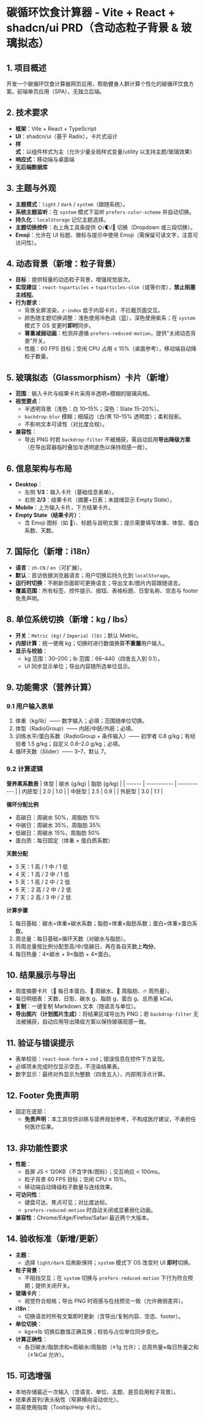 # 碳循环饮食计算器 - Vite + React + shadcn/ui PRD（含动态粒子背景 & 玻璃拟态）

## 1. 项目概述

开发一个碳循环饮食计算器网页应用，帮助健身人群计算个性化的碳循环饮食方案。前端单页应用（SPA），无独立后端。

## 2. 技术要求

- **框架**：Vite + React + TypeScript
- **UI**：shadcn/ui（基于 Radix），卡片式设计
- **样式**：以组件样式为主（允许少量全局样式变量/utility 以支持主题/玻璃效果）
- **响应式**：移动端与桌面端
- **无后端数据库**

## 3. 主题与外观

- **主题模式**：`light` / `dark` / `system`（跟随系统）。
- **系统主题监听**：在 `system` 模式下监听 `prefers-color-scheme` 并自动切换。
- **持久化**：`localStorage` 记忆主题选择。
- **主题切换控件**：右上角工具条提供 🌞/🌓/🌚 切换（Dropdown 或三段切换）。
- **Emoji**：允许在 UI 标题、徽标与提示中使用 Emoji（需保留可读文字，注意可访问性）。

## 4. 动态背景（新增：粒子背景）

- **目标**：提供轻量的动态粒子背景，增强视觉层次。
- **实现建议**：`react-tsparticles` + `tsparticles-slim`（或等价库），**禁止阻塞主线程**。
- **行为要求**：
  - 背景全屏渲染，`z-index` 低于内容卡片，不拦截页面交互。
  - 颜色随主题切换调整：浅色使用冷色调（蓝），深色使用紫系；在 `system` 模式下 OS 变更时**即时**同步。
  - **尊重减弱动画**：检测并遵循 `prefers-reduced-motion`，提供“关闭动态背景”开关。
  - 性能：60 FPS 目标；空闲 CPU 占用 ≤ 15%（桌面参考），移动端自动降粒子数量。

## 5. 玻璃拟态（Glassmorphism）卡片（新增）

- **范围**：输入卡片与结果卡片采用半透明+模糊的玻璃风格。
- **视觉要点**：
  - 半透明背景（浅色：白 10–15%；深色：Slate 15–20%）。
  - `backdrop-blur` 模糊；细描边（白/黑 10–15% 透明度）；柔和投影。
  - 不影响文本可读性（对比度合规）。
- **兼容性**：
  - 导出 PNG 时若 `backdrop-filter` 不被捕获，需自动启用**导出降级方案**（在导出容器临时叠加半透明底色以保持观感一致）。

## 6. 信息架构与布局

- **Desktop**：
  - 左侧 **1/3**：输入卡片（基础信息表单）。
  - 右侧 **2/3**：结果卡片（摘要+日表；未就绪显示 Empty State）。
- **Mobile**：上方输入卡片，下方结果卡片。
- **Empty State（结果卡片）**：
  - 含 Emoji 图标（如 📝）、标题与说明文案；提示需要填写体重、体型、蛋白系数、天数。

## 7. 国际化（新增：i18n）

- **语言**：`zh-CN` / `en`（可扩展）。
- **默认**：首访依据浏览器语言；用户切换后持久化到 `localStorage`。
- **运行时切换**：不刷新页面即可更换语言；导出文本/图片内容跟随语言。
- **覆盖范围**：所有标签、控件提示、按钮、表格标题、日型名称、空态与 footer 免责声明。

## 8. 单位系统切换（新增：kg / lbs）

- **开关**：`Metric (kg)` / `Imperial (lb)`；默认 Metric。
- **内部计算**：统一使用 kg；切换时进行数值换算**不重置**用户输入。
- **显示与校验**：
  - kg 范围：30–200；lb 范围：66–440（四舍五入到 0.1）。
  - UI 同步显示单位；导出内容随所选单位显示。

## 9. 功能需求（营养计算）

### 9.1 用户输入表单

1. 体重（kg/lb）—— 数字输入；必填；范围随单位切换。
2. 体型（RadioGroup）—— 内胚/中胚/外胚；必填。
3. 训练水平/蛋白系数（RadioGroup + 条件输入）—— 初学者 0.8 g/kg；有经验者 1.5 g/kg；自定义 0.8–2.0 g/kg；必填。
4. 循环天数（Slider）—— 3–7，默认 7。

### 9.2 计算逻辑

**营养素系数表**
| 体型 | 碳水 (g/kg) | 脂肪 (g/kg) |
| ------ | ----------- | ----------- |
| 内胚型 | 2.0 | 1.0 |
| 中胚型 | 2.5 | 0.9 |
| 外胚型 | 3.0 | 1.1 |

**循环分配比例**

- 高碳日：周碳水 50%，周脂肪 15%
- 中碳日：周碳水 35%，周脂肪 35%
- 低碳日：周碳水 15%，周脂肪 50%
- 蛋白质：每日固定（体重 × 蛋白质系数）

**天数分配**

- 3 天：1 高 / 1 中 / 1 低
- 4 天：1 高 / 2 中 / 1 低
- 5 天：1 高 / 2 中 / 2 低
- 6 天：2 高 / 2 中 / 2 低
- 7 天：2 高 / 3 中 / 2 低

**计算步骤**

1. 每日基础：碳水=体重×碳水系数；脂肪=体重×脂肪系数；蛋白=体重×蛋白系数。
2. 周总量：每日基础×循环天数（对碳水与脂肪）。
3. 将周总量按比例分配至高/中/低碳日，再在各自天数上**均分**。
4. 每日热量：4×碳水 + 9×脂肪 + 4×蛋白。

## 10. 结果展示与导出

- 周度摘要卡片（🥗 每日本蛋白、🍚 周碳水、🧈 周脂肪、🔥 周热量）。
- 每日明细表：天数、日型、碳水 g、脂肪 g、蛋白 g、总热量 kCal。
- **复制**：一键复制 Markdown 文本（随语言与单位）。
- **导出图片（计划图片生成）**：将结果区域导出为 PNG；若 `backdrop-filter` 无法被捕获，自动应用导出降级方案以保持玻璃观感一致。

## 11. 验证与错误提示

- 表单校验：`react-hook-form` + `zod`；错误信息在控件下方呈现。
- 必填项未完成时仅显示空态，不渲染结果表。
- 数字显示：最终对外显示为整数（四舍五入），内部用浮点计算。

## 12. Footer 免责声明

- 固定在底部：
  - **免责声明**：本工具仅供训练与营养规划参考，不构成医疗建议，不承担任何医疗后果。

## 13. 非功能性要求

- **性能**：
  - 首屏 JS < 120KB（不含字体/图标）；交互响应 < 100ms。
  - 粒子背景 60 FPS 目标；空闲 CPU ≤ 15%。
  - 移动端自动降级粒子数量与连线效果。
- **可访问性**：
  - 键盘可达、焦点可见；对比度达标。
  - `prefers-reduced-motion` 时自动关闭或显著弱化动画。
- **兼容性**：Chrome/Edge/Firefox/Safari 最近两个大版本。

## 14. 验收标准（新增/更新）

- **主题**：
  - 选择 `light/dark` 后刷新保持；`system` 模式下 OS 改变时 UI **即时**切换。
- **粒子背景**：
  - 不阻挡交互；在 `system` 切换与 `prefers-reduced-motion` 下行为符合预期；提供关闭开关。
- **玻璃卡片**：
  - 视觉符合规格；导出 PNG 时观感与在线预览一致（允许微弱差异）。
- **i18n**：
  - 切换语言时所有文案即时更新（含导出/复制内容、空态、footer）。
- **单位切换**：
  - kg↔lb 切换后数值正确互换；校验与占位单位同步变化。
- **计算正确性**：
  - 各日碳水/脂肪求和≈周碳水/周脂肪（±1g 允许）；总周热量≈每日热量之和（±1kCal 允许）。

## 15. 可选增强

- 本地存储最近一次输入（含语言、单位、主题、是否启用粒子背景）。
- 结果表首列/表头粘性（窄屏横向滚动优化）。
- 简易使用指南（Tooltip/Help 卡片）。

